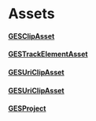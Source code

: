 # Assets

#### [GESClipAsset](GESClipAsset.markdown)
#### [GESTrackElementAsset](GESTrackElementAsset.markdown)
#### [GESUriClipAsset](GESUriClipAsset.markdown)
#### [GESUriClipAsset](GESUriSourceAsset.markdown)
#### [GESProject](GESProject.markdown)

